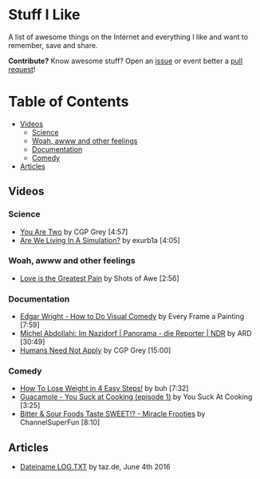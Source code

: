 # Stuff I Like

A list of awesome things on the Internet and everything I like and want to remember, save and share.

**Contribute?** Know awesome stuff? Open an [issue](https://github.com/timomeh/stuff-i-like/issues/new) or event better a [pull request](https://github.com/timomeh/stuff-i-like/pulls)!

# Table of Contents

<!-- TOC depthFrom:2 depthTo:6 withLinks:1 updateOnSave:1 orderedList:0 -->

- [Videos](#videos)
	- [Science](#science)
	- [Woah, awww and other feelings](#woah-awww-and-other-feelings)
	- [Documentation](#documentation)
	- [Comedy](#comedy)
- [Articles](#articles)

<!-- /TOC -->

## Videos

### Science

- [You Are Two](https://www.youtube.com/watch?v=wfYbgdo8e-8) by CGP Grey [4:57]
- [Are We Living In A Simulation?](https://www.youtube.com/watch?v=p7293jJxUhg) by exurb1a [4:05]

### Woah, awww and other feelings

- [Love is the Greatest Pain](https://www.youtube.com/watch?v=fYwrkzNtlgI) by Shots of Awe [2:56]

### Documentation

- [Edgar Wright - How to Do Visual Comedy](https://www.youtube.com/watch?v=3FOzD4Sfgag) by Every Frame a Painting [7:59]
- [Michel Abdollahi: Im Nazidorf | Panorama - die Reporter | NDR](https://www.youtube.com/watch?v=Cl__BD858yc) by ARD [30:49]
- [Humans Need Not Apply](https://www.youtube.com/watch?v=7Pq-S557XQU) by CGP Grey [15:00]

### Comedy

- [How To Lose Weight in 4 Easy Steps!](https://www.youtube.com/watch?v=9mbp0DugfCA) by buh [7:32]
- [Guacamole - You Suck at Cooking (episode 1)](https://www.youtube.com/watch?v=0weCqOLSPfs) by You Suck At Cooking [3:25]
- [Bitter & Sour Foods Taste SWEET!? - Miracle Frooties](https://www.youtube.com/watch?v=TCkrvU_zTjw) by ChannelSuperFun [8:10]



## Articles

- [Dateiname LOG.TXT](http://www.taz.de/Keylogger-Affaere-in-der-taz/!5307828/) by taz.de, June 4th 2016
